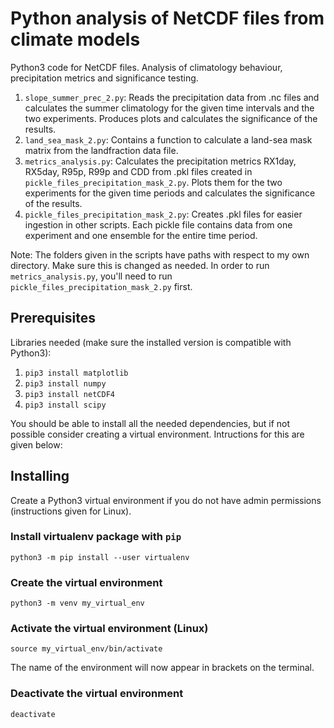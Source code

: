 # Python analysis of NetCDF files from climate models 

Python3 code for NetCDF files. Analysis of climatology behaviour, precipitation metrics and significance testing. 

1. `slope_summer_prec_2.py`: Reads the precipitation data from .nc files and calculates the summer climatology for the given time intervals and the two experiments. Produces plots and calculates the significance of the results.
2. `land_sea_mask_2.py`: Contains a function to calculate a land-sea mask matrix from the landfraction data file.
3. `metrics_analysis.py`: Calculates the precipitation metrics RX1day, RX5day, R95p, R99p and CDD from .pkl files created in `pickle_files_precipitation_mask_2.py`. Plots them for the two experiments for the given time periods and calculates the significance of the results.
4. `pickle_files_precipitation_mask_2.py`: Creates .pkl files for easier ingestion in other scripts. Each pickle file contains data from one experiment and one ensemble for the entire time period.


Note: The folders given in the scripts have paths with respect to my own directory. Make sure this is changed as needed.
In order to run `metrics_analysis.py`, you'll need to run `pickle_files_precipitation_mask_2.py` first.

## Prerequisites
Libraries needed (make sure the installed version is compatible with Python3): 
1. `pip3 install matplotlib`
2. `pip3 install numpy` 
3. `pip3 install netCDF4`
4. `pip3 install scipy`


You should be able to install all the needed dependencies, but if not possible consider creating a virtual environment. Intructions for this are given below:


## Installing 
Create a Python3 virtual environment if you do not have admin permissions (instructions given for Linux). 

### Install virtualenv package with `pip`
```
python3 -m pip install --user virtualenv
```

### Create the virtual environment
```
python3 -m venv my_virtual_env
```

### Activate the virtual environment (Linux)
```
source my_virtual_env/bin/activate
```
The name of the environment will now appear in brackets on the terminal.

### Deactivate the virtual environment
```
deactivate
```


